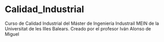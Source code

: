 # Calidad_Industrial
Curso de Calidad Industrial del Máster de Ingeniería Industrail MEIN de la Universitat de les Illes Balears.
Creado por el profesor Iván Alonso de Miguel
